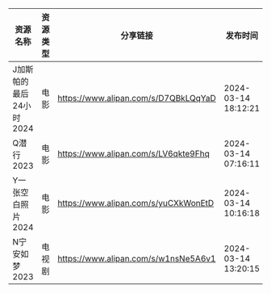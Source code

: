 | 资源名称            | 资源类型 | 分享链接                                 | 发布时间                |
| --------------- | ---- | ------------------------------------ | ------------------- |
| J加斯帕的最后24小时2024 | 电影   | https://www.alipan.com/s/D7QBkLQqYaD | 2024-03-14 18:12:21 |
| Q潜行2023         | 电影   | https://www.alipan.com/s/LV6qkte9Fhq | 2024-03-14 07:16:11 |
| Y一张空白照片2024     | 电影   | https://www.alipan.com/s/yuCXkWonEtD | 2024-03-14 10:16:18 |
| N宁安如梦2023       | 电视剧  | https://www.alipan.com/s/w1nsNe5A6v1 | 2024-03-14 13:20:15 |
